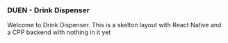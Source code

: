 ### DUEN - Drink Dispenser

Welcome to Drink Dispenser. This is a skelton layout with React Native and a CPP backend with nothing in it yet
